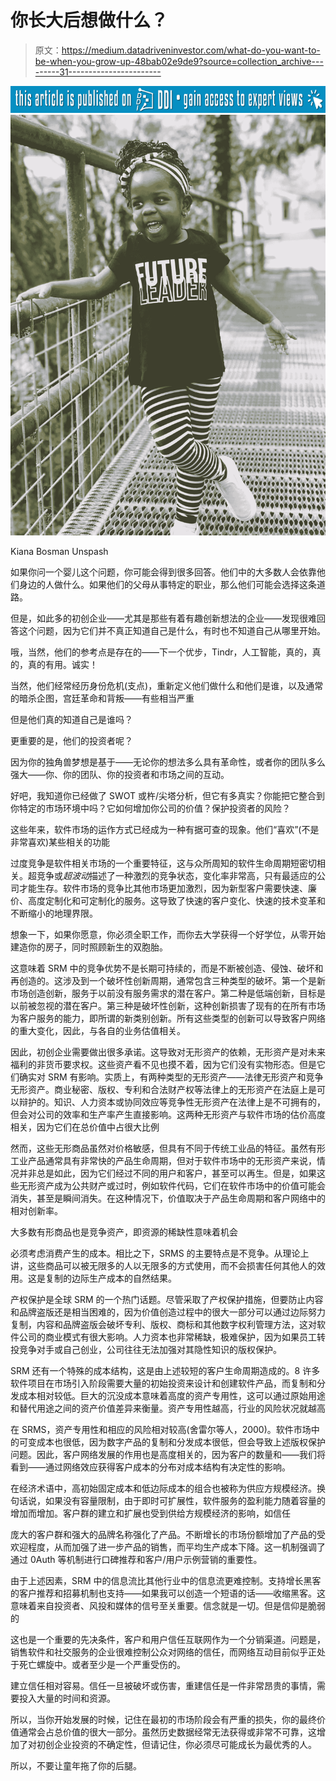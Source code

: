 # 你长大后想做什么？

> 原文：<https://medium.datadriveninvestor.com/what-do-you-want-to-be-when-you-grow-up-48bab02e9de9?source=collection_archive---------31----------------------->

[![](img/ff28b6981c2e7395925177578fdcd2a3.png)](http://www.track.datadriveninvestor.com/P12O)![](img/e1711175d64cd44896a1fd998133ad9b.png)

Kiana Bosman Unspash

如果你问一个婴儿这个问题，你可能会得到很多回答。他们中的大多数人会依靠他们身边的人做什么。如果他们的父母从事特定的职业，那么他们可能会选择这条道路。

但是，如此多的初创企业——尤其是那些有着有趣创新想法的企业——发现很难回答这个问题，因为它们并不真正知道自己是什么，有时也不知道自己从哪里开始。

哦，当然，他们的参考点是存在的——下一个优步，Tindr，人工智能，真的，真的，真的有用。诚实！

当然，他们经常经历身份危机(支点)，重新定义他们做什么和他们是谁，以及通常的暗杀企图，宫廷革命和背叛——有些相当严重

但是他们真的知道自己是谁吗？

更重要的是，他们的投资者呢？

因为你的独角兽梦想是基于——无论你的想法多么具有革命性，或者你的团队多么强大——你、你的团队、你的投资者和市场之间的互动。

好吧，我知道你已经做了 SWOT 或杵/尖塔分析，但它有多真实？你能把它整合到你特定的市场环境中吗？它如何增加你公司的价值？保护投资者的风险？

这些年来，软件市场的运作方式已经成为一种有据可查的现象。他们“喜欢”(不是非常喜欢)某些相关的功能

过度竞争是软件相关市场的一个重要特征，这与众所周知的软件生命周期短密切相关。超竞争或*超波动*描述了一种激烈的竞争状态，变化率非常高，只有最适应的公司才能生存。软件市场的竞争比其他市场更加激烈，因为新型客户需要快速、廉价、高度定制化和可定制化的服务。这导致了快速的客户变化、快速的技术变革和不断缩小的地理界限。

想象一下，如果你愿意，你必须全职工作，而你去大学获得一个好学位，从零开始建造你的房子，同时照顾新生的双胞胎。

这意味着 SRM 中的竞争优势不是长期可持续的，而是不断被创造、侵蚀、破坏和再创造的。这涉及到一个破坏性创新周期，通常包含三种类型的破坏。第一个是新市场创造创新，服务于以前没有服务需求的潜在客户。第二种是低端创新，目标是以前被忽视的潜在客户。第三种是破坏性创新，这种创新损害了现有的在所有市场为客户服务的能力，即所谓的新类别创新。所有这些类型的创新可以导致客户网络的重大变化，因此，与各自的业务估值相关。

因此，初创企业需要做出很多承诺。这导致对无形资产的依赖，无形资产是对未来福利的非货币要求权。这些资产看不见也摸不着，因为它们没有实物形态。但是它们确实对 SRM 有影响。实质上，有两种类型的无形资产——法律无形资产和竞争无形资产。商业秘密、版权、专利和合法财产权等法律上的无形资产在法庭上是可以辩护的。知识、人力资本或协同效应等竞争性无形资产在法律上是不可拥有的，但会对公司的效率和生产率产生直接影响。这两种无形资产与软件市场的估价高度相关，因为它们在总价值中占很大比例

然而，这些无形商品虽然对价格敏感，但具有不同于传统工业品的特征。虽然有形工业产品通常具有非常快的产品生命周期，但对于软件市场中的无形资产来说，情况并非总是如此，因为它们经过不同的用户和客户，甚至可以再生。但是，如果这些无形资产成为公共财产或过时，例如软件代码，它们在软件市场中的价值可能会消失，甚至是瞬间消失。在这种情况下，价值取决于产品生命周期和客户网络中的相对创新率。

大多数有形商品也是竞争资产，即资源的稀缺性意味着机会

必须考虑消费产生的成本。相比之下，SRMS 的主要特点是不竞争。从理论上讲，这些商品可以被无限多的人以无限多的方式使用，而不会损害任何其他人的效用。这是复制的边际生产成本的自然结果。

产权保护是全球 SRM 的一个热门话题。尽管采取了产权保护措施，但要防止内容和品牌盗版还是相当困难的，因为价值创造过程中的很大一部分可以通过边际努力复制，内容和品牌盗版会破坏专利、版权、商标和其他数字权利管理方法，这对软件公司的商业模式有很大影响。人力资本也非常稀缺，极难保护，因为如果员工转投竞争对手或自己创业，公司往往无法加强对其隐性知识的版权保护。

SRM 还有一个特殊的成本结构，这是由上述较短的客户生命周期造成的。8 许多软件项目在市场引入阶段需要大量的初始投资来设计和创建软件产品，而复制和分发成本相对较低。巨大的沉没成本意味着高度的资产专用性，这可以通过原始用途和替代用途之间的资产价值差异来衡量。资产专用性越高，行业的风险状况就越高

在 SRMS，资产专用性和相应的风险相对较高(舍雷尔等人，2000)。软件市场中的可变成本也很低，因为数字产品的复制和分发成本很低，但会导致上述版权保护问题。因此，客户网络发展的作用也是高度相关的，因为客户的数量和——我们将看到——通过网络效应获得客户成本的分布对成本结构有决定性的影响。

在经济术语中，高初始固定成本和低边际成本的组合也被称为供应方规模经济。换句话说，如果没有容量限制，由于即时可扩展性，软件服务的盈利能力随着容量的增加而增加。客户群的建立和扩展也受到供给方规模经济的影响，如信任

庞大的客户群和强大的品牌名称强化了产品。不断增长的市场份额增加了产品的受欢迎程度，从而加强了进一步产品的销售，而平均生产成本下降。这一机制强调了通过 0Auth 等机制进行口碑推荐和客户/用户示例营销的重要性。

由于上述因素，SRM 中的信息流比其他行业中的信息流更难控制。支持增长黑客的客户推荐和招募机制也支持——如果我可以创造一个短语的话——收缩黑客。这意味着来自投资者、风投和媒体的信号至关重要。信念就是一切。但是信仰是脆弱的

这也是一个重要的先决条件，客户和用户信任互联网作为一个分销渠道。问题是，销售软件和社交服务的企业很难控制公众对网络的信任，而网络互动目前似乎正处于死亡螺旋中。或者至少是一个严重受伤的。

建立信任相对容易。信任一旦被破坏或伤害，重建信任是一件非常昂贵的事情，需要投入大量的时间和资源。

所以，当你开始发展的时候，记住在最初的市场阶段会有严重的损失，你的最终价值通常会占总价值的很大一部分。虽然历史数据经常无法获得或非常不可靠，这增加了对初创企业投资的不确定性，但请记住，你必须尽可能成长为最优秀的人。

所以，不要让童年拖了你的后腿。